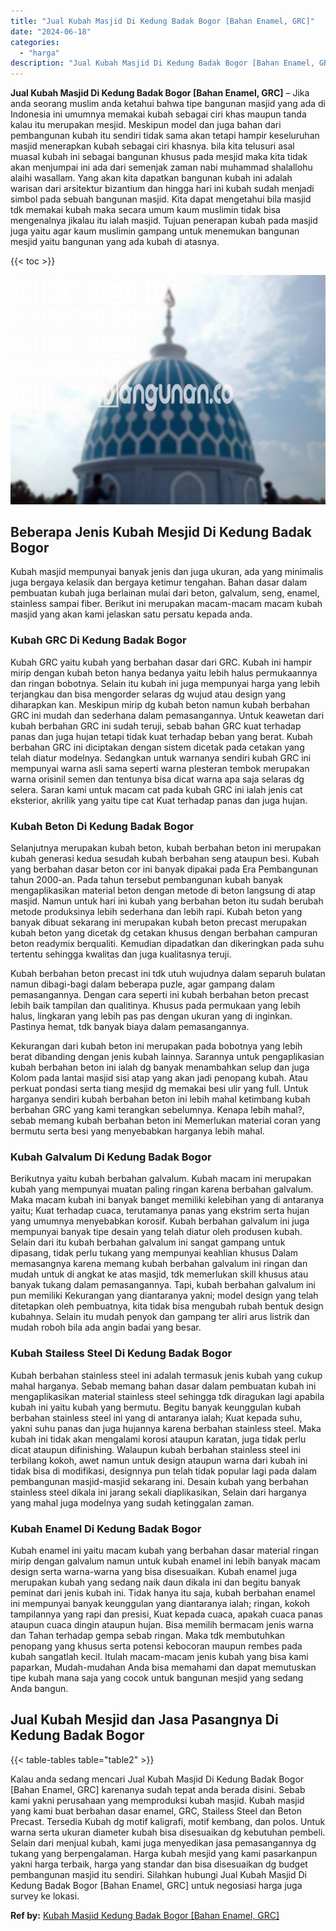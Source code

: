 ```yaml
---
title: "Jual Kubah Masjid Di Kedung Badak Bogor [Bahan Enamel, GRC]"
date: "2024-06-18"
categories: 
  - "harga"
description: "Jual Kubah Masjid Di Kedung Badak Bogor [Bahan Enamel, GRC]. Kalau anda sedang mencari Jual Kubah Masjid Di Kedung Badak Bogor [Bahan Enamel, GRC] karenany..."
---
```


**Jual Kubah Masjid Di Kedung Badak Bogor \[Bahan Enamel, GRC\]** – Jika anda seorang muslim anda ketahui bahwa tipe bangunan masjid yang ada di Indonesia ini umumnya memakai kubah sebagai ciri khas maupun tanda kalau itu merupakan mesjid. Meskipun model dan juga bahan dari pembangunan kubah itu sendiri tidak sama akan tetapi hampir keseluruhan masjid menerapkan kubah sebagai ciri khasnya. bila kita telusuri asal muasal kubah ini sebagai bangunan khusus pada mesjid maka kita tidak akan menjumpai ini ada dari semenjak zaman nabi muhammad shalallohu alaihi wasallam. Yang akan kita dapatkan bangunan kubah ini adalah warisan dari arsitektur bizantium dan hingga hari ini kubah sudah menjadi simbol pada sebuah bangunan masjid. Kita dapat mengetahui bila masjid tdk memakai kubah maka secara umum kaum muslimin tidak bisa mengenalnya jikalau itu ialah masjid. Tujuan penerapan kubah pada masjid juga yaitu agar kaum muslimin gampang untuk menemukan bangunan mesjid yaitu bangunan yang ada kubah di atasnya.

{{< toc >}}

![Jual Kubah Masjid Di Kedung Badak Bogor [Bahan Enamel, GRC]](/images/jual-kubah-masjid-44.png)

## Beberapa Jenis Kubah Mesjid Di Kedung Badak Bogor

Kubah masjid mempunyai banyak jenis dan juga ukuran, ada yang minimalis juga bergaya kelasik dan bergaya ketimur tengahan. Bahan dasar dalam pembuatan kubah juga berlainan mulai dari beton, galvalum, seng, enamel, stainless sampai fiber. Berikut ini merupakan macam-macam macam kubah masjid yang akan kami jelaskan satu persatu kepada anda.

### Kubah GRC Di Kedung Badak Bogor

Kubah GRC yaitu kubah yang berbahan dasar dari GRC. Kubah ini hampir mirip dengan kubah beton hanya bedanya yaitu lebih halus permukaannya dan ringan bobotnya. Selain itu kubah ini juga mempunyai harga yang lebih terjangkau dan bisa mengorder selaras dg wujud atau design yang diharapkan kan. Meskipun mirip dg kubah beton namun kubah berbahan GRC ini mudah dan sederhana dalam pemasangannya. Untuk keawetan dari kubah berbahan GRC ini sudah teruji, sebab bahan GRC kuat terhadap panas dan juga hujan tetapi tidak kuat terhadap beban yang berat. Kubah berbahan GRC ini diciptakan dengan sistem dicetak pada cetakan yang telah diatur modelnya. Sedangkan untuk warnanya sendiri kubah GRC ini mempunyai warna asli sama seperti warna plesteran tembok merupakan warna orisinil semen dan tentunya bisa dicat warna apa saja selaras dg selera. Saran kami untuk macam cat pada kubah GRC ini ialah jenis cat eksterior, akrilik yang yaitu tipe cat Kuat terhadap panas dan juga hujan.

### Kubah Beton Di Kedung Badak Bogor

Selanjutnya merupakan kubah beton, kubah berbahan beton ini merupakan kubah generasi kedua sesudah kubah berbahan seng ataupun besi. Kubah yang berbahan dasar beton cor ini banyak dipakai pada Era Pembangunan tahun 2000-an. Pada tahun tersebut pembangunan kubah banyak mengaplikasikan material beton dengan metode di beton langsung di atap masjid. Namun untuk hari ini kubah yang berbahan beton itu sudah berubah metode produksinya lebih sederhana dan lebih rapi. Kubah beton yang banyak dibuat sekarang ini merupakan kubah beton precast merupakan kubah beton yang dicetak dg cetakan khusus dengan berbahan campuran beton readymix berqualiti. Kemudian dipadatkan dan dikeringkan pada suhu tertentu sehingga kwalitas dan juga kualitasnya teruji.

Kubah berbahan beton precast ini tdk utuh wujudnya dalam separuh bulatan namun dibagi-bagi dalam beberapa puzle, agar gampang dalam pemasangannya. Dengan cara seperti ini kubah berbahan beton precast lebih baik tampilan dan qualitinya. Khusus pada permukaan yang lebih halus, lingkaran yang lebih pas pas dengan ukuran yang di inginkan. Pastinya hemat, tdk banyak biaya dalam pemasangannya.

Kekurangan dari kubah beton ini merupakan pada bobotnya yang lebih berat dibanding dengan jenis kubah lainnya. Sarannya untuk pengaplikasian kubah berbahan beton ini ialah dg banyak menambahkan selup dan juga Kolom pada lantai masjid sisi atap yang akan jadi penopang kubah. Atau perkuat pondasi serta tiang mesjid dg memakai besi ulir yang full. Untuk harganya sendiri kubah berbahan beton ini lebih mahal ketimbang kubah berbahan GRC yang kami terangkan sebelumnya. Kenapa lebih mahal?, sebab memang kubah berbahan beton ini Memerlukan material coran yang bermutu serta besi yang menyebabkan harganya lebih mahal.

### Kubah Galvalum Di Kedung Badak Bogor

Berikutnya yaitu kubah berbahan galvalum. Kubah macam ini merupakan kubah yang mempunyai muatan paling ringan karena berbahan galvalum. Maka macam kubah ini banyak banget memiliki kelebihan yang di antaranya yaitu; Kuat terhadap cuaca, terutamanya panas yang ekstrim serta hujan yang umumnya menyebabkan korosif. Kubah berbahan galvalum ini juga mempunyai banyak tipe desain yang telah diatur oleh produsen kubah. Selain dari itu kubah berbahan galvalum ini sangat gampang untuk dipasang, tidak perlu tukang yang mempunyai keahlian khusus Dalam memasangnya karena memang kubah berbahan galvalum ini ringan dan mudah untuk di angkat ke atas masjid, tdk memerlukan skill khusus atau banyak tukang dalam pemasangannya. Tapi, kubah berbahan galvalum ini pun memiliki Kekurangan yang diantaranya yakni; model design yang telah ditetapkan oleh pembuatnya, kita tidak bisa mengubah rubah bentuk design kubahnya. Selain itu mudah penyok dan gampang ter aliri arus listrik dan mudah roboh bila ada angin badai yang besar.

### Kubah Stailess Steel Di Kedung Badak Bogor

Kubah berbahan stainless steel ini adalah termasuk jenis kubah yang cukup mahal harganya. Sebab memang bahan dasar dalam pembuatan kubah ini mengaplikasikan material stainless steel sehingga tdk diragukan lagi apabila kubah ini yaitu kubah yang bermutu. Begitu banyak keunggulan kubah berbahan stainless steel ini yang di antaranya ialah; Kuat kepada suhu, yakni suhu panas dan juga hujannya karena berbahan stainless steel. Maka kubah ini tidak akan mengalami korosi ataupun karatan, juga tidak perlu dicat ataupun difinishing. Walaupun kubah berbahan stainless steel ini terbilang kokoh, awet namun untuk design ataupun warna dari kubah ini tidak bisa di modifikasi, designnya pun telah tidak popular lagi pada dalam pembangunan masjid-masjid sekarang ini. Desain kubah yang berbahan stainless steel dikala ini jarang sekali diaplikasikan, Selain dari harganya yang mahal juga modelnya yang sudah ketinggalan zaman.

### Kubah Enamel Di Kedung Badak Bogor

Kubah enamel ini yaitu macam kubah yang berbahan dasar material ringan mirip dengan galvalum namun untuk kubah enamel ini lebih banyak macam design serta warna-warna yang bisa disesuaikan. Kubah enamel juga merupakan kubah yang sedang naik daun dikala ini dan begitu banyak peminat dari jenis kubah ini. Tidak hanya itu saja, kubah berbahan enamel ini mempunyai banyak keunggulan yang diantaranya ialah; ringan, kokoh tampilannya yang rapi dan presisi, Kuat kepada cuaca, apakah cuaca panas ataupun cuaca dingin ataupun hujan. Bisa memilih bermacam jenis warna dan Tahan terhadap gempa sebab ringan. Maka tdk membutuhkan penopang yang khusus serta potensi kebocoran maupun rembes pada kubah sangatlah kecil. Itulah macam-macam jenis kubah yang bisa kami paparkan, Mudah-mudahan Anda bisa memahami dan dapat memutuskan tipe kubah mana saja yang cocok untuk bangunan mesjid yang sedang Anda bangun.

## Jual Kubah Mesjid dan Jasa Pasangnya Di Kedung Badak Bogor

{{< table-tables table="table2" >}}

Kalau anda sedang mencari Jual Kubah Masjid Di Kedung Badak Bogor \[Bahan Enamel, GRC\] karenanya sudah tepat anda berada disini. Sebab kami yakni perusahaan yang memproduksi kubah masjid. Kubah masjid yang kami buat berbahan dasar enamel, GRC, Stailess Steel dan Beton Precast. Tersedia Kubah dg motif kaligrafi, motif kembang, dan polos. Untuk warna serta ukuran diameter kubah bisa disesuaikan dg kebutuhan pembeli. Selain dari menjual kubah, kami juga menyedikan jasa pemasangannya dg tukang yang berpengalaman. Harga kubah mesjid yang kami pasarkanpun yakni harga terbaik, harga yang standar dan bisa disesuaikan dg budget pembangunan masjid itu sendiri. Silahkan hubungi Jual Kubah Masjid Di Kedung Badak Bogor \[Bahan Enamel, GRC\] untuk negosiasi harga juga survey ke lokasi.

**Ref by:** [Kubah Masjid Kedung Badak Bogor [Bahan Enamel, GRC]](https://id.wikipedia.org/wiki/Kubah)
